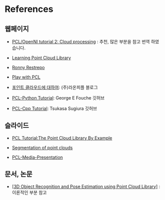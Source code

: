 # References 



## 웹페이지 

- [PCL/OpenNI tutorial 2: Cloud processing](http://robotica.unileon.es/index.php/PhD-3D-Object-Tracking) : 추천, 많은 부분을 참고 번역 하였습니다. 


- [Learning Point Cloud Library](http://lang.sist.chukyo-u.ac.jp/classes/PCL/)


- [Ronny Restrepo](http://ronny.rest/tutorials/module/pointclouds_01/point_cloud_data/)


- [Play with PCL](http://robonchu.hatenablog.com/entry/2018/03/04/195535)

- [포인트 클라우드에 대하여](https://blog.naver.com/PostList.nhn?blogId=laonple&from=postList&categoryNo=41#): (주)라온피플 블로그 

- [PCL-Python Tutorial](https://github.com/georgeerol/RoboticPerception): George E Fouche 깃허브 

- [PCL-Cpp Tutorial](https://github.com/UnaNancyOwen/Tutorials): Tsukasa Sugiura 깃허브 

## 슬라이드 

- [PCL Tutorial:The Point Cloud Library By Example](http://www.jeffdelmerico.com/wp-content/uploads/2014/03/pcl_tutorial.pdf)

- [Segmentation of point clouds](http://fgg-web.fgg.uni-lj.si/~/alisec/ISPRS_SS_2007/gradivo/ISPRS_SS2007/doc/PRESENTATIONS-LECTURES/5_Georg%20Vosselman/vosselman_01_segmentation.pdf)

- [PCL-Media-Presentation](http://www.pointclouds.org/media/)

## 문서, 논문 


- [[3D Object Recognition and Pose Estimation using Point Cloud Library]](https://drive.google.com/file/d/1QtQTlm3_FiOdBslbtMAubVMyd2Bjofl1/view?fbclid=IwAR0NZfTAvfSwg_X_Flx5Uhg5GMLRaNFdgKU6PZRsHuskc95Sd2ErAKLg4LM) : 이론적인 부분 참고 






